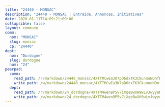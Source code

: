 ```yaml
---
title: "24440 - MONSAC"
description: "24440 - MONSAC | Entraide, Annonces, Initiatives"
date: 2020-01-11T14:09:21+09:00
collapsible: false
layout: commune
comm:
  nom: "MONSAC"
  slug: monsac
  cp: "24440"
dept:
  nom: "Dordogne"
  slug: dordogne
  num: "24"
peerpad:
  comm:
    read_path: /r/markdown/24440_monsac/4XTTMCwEa3K7pD6dxTK3CkunnoNDnfBLGgMMkDQ2PND3qnT8s
    write_path: /w/markdown/24440_monsac/4XTTMCwEa3K7pD6dxTK3CkunnoNDnfBLGgMMkDQ2PND3qnT8s-K3TgUEYRmy4YHY67GcKDTwHwuBCyzFnHPHkN3pa1LkJdhHDT5im91SM6nqYe852G24PXE4YXYV9ERozxhJWTrRbX3QivtBiCXhqoWZnz4XQKWAz4uZuiYAeNab2crYtDo1UVy9ju
  dept:
    read_path: /r/markdown/24_dordogne/4XTTM4wenBP5v7iXqeBwXH9wLvJwyyuNKzLxRyGzSZXmCuzgg
    write_path: /w/markdown/24_dordogne/4XTTM4wenBP5v7iXqeBwXH9wLvJwyyuNKzLxRyGzSZXmCuzgg-K3TgUusQQUSAmJPXozCTSBeqjqksxkVWGVxtHwEFrs5RuocQr8weKG2oQg7MVeg2F9Hhv7ggtBiBU8D9pdXEPa9M67VU3BzgAG9BCtQw3VY3Xcxk2YSegk3iUXMkpicGxxJr7mWp
---
```



